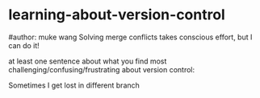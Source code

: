 # learning-about-version-control
#author: muke wang
Solving merge conflicts takes conscious effort, but I can do it!

at least one sentence about what you find most challenging/confusing/frustrating about version control:

Sometimes I get lost in different branch

